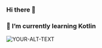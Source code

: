 ### Hi there 👋
### 🌱 I’m currently learning Kotlin

<!--
**fredrikaarn/fredrikaarn** is a ✨ _special_ ✨ repository because its `README.md` (this file) appears on your GitHub profile.

Here are some ideas to get you started:

- 🔭 I’m currently working on ...
- 🌱 I’m currently learning ...
- 👯 I’m looking to collaborate on ...
- 🤔 I’m looking for help with ...
- 💬 Ask me about ...
- 📫 How to reach me: ...
- 😄 Pronouns: ...
- ⚡ Fun fact: ...
--> 
<picture>
 <source media="(prefers-color-scheme: dark)" srcset="https://cdn.frankerfacez.com/emoticon/249060/4">
 <source media="(prefers-color-scheme: light)" srcset="https://cdn.frankerfacez.com/emoticon/249060/4">
 <img alt="YOUR-ALT-TEXT" src="https://cdn.frankerfacez.com/emoticon/249060/4">
</picture>
